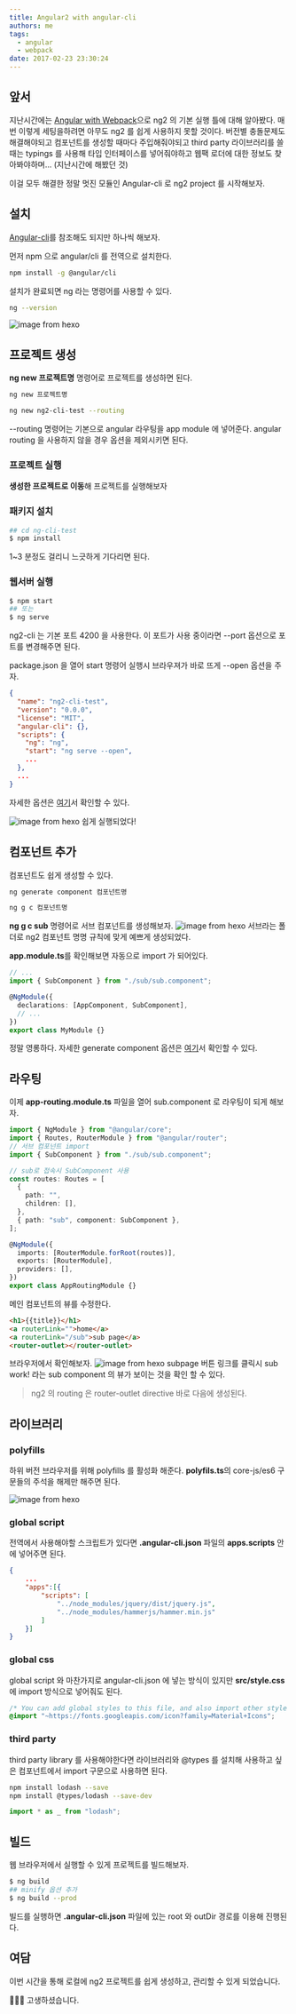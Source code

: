 ```yaml
---
title: Angular2 with angular-cli
authors: me
tags:
  - angular
  - webpack
date: 2017-02-23 23:30:24
---
```


## 앞서

지난시간에는 [Angular with Webpack](/2017/02/06/Angular2-with-Webpack/)으로 ng2 의 기본 실행 틀에 대해 알아봤다.
매번 이렇게 세팅을하려면 아무도 ng2 를 쉽게 사용하지 못할 것이다.
버전별 충돌문제도 해결해야되고 컴포넌트를 생성할 때마다 주입해줘야되고 third party 라이브러리를 쓸 때는 typings 를 사용해 타입 인터페이스를 넣어줘야하고 웹팩 로더에 대한 정보도 찾아봐야하며... (지난시간에 해봤던 것)

이걸 모두 해결한 정말 멋진 모듈인 Angular-cli 로 ng2 project 를 시작해보자.

## 설치

[Angular-cli](https://github.com/angular/angular-cli)를 참조해도 되지만 하나씩 해보자.

먼저 npm 으로 angular/cli 를 전역으로 설치한다.

```bash
npm install -g @angular/cli
```

설치가 완료되면 ng 라는 명령어를 사용할 수 있다.

```bash
ng --version
```

![image from hexo](https://i.imgur.com/komN3rp.png)

## 프로젝트 생성

**ng new 프로젝트명** 명령어로 프로젝트를 생성하면 된다.

```bash
ng new 프로젝트명

ng new ng2-cli-test --routing
```

--routing 명령어는 기본으로 angular 라우팅을 app module 에 넣어준다.
angular routing 을 사용하지 않을 경우 옵션을 제외시키면 된다.

### 프로젝트 실행

**생성한 프로젝트로 이동**해 프로젝트를 실행해보자

### 패키지 설치

```bash
## cd ng-cli-test
$ npm install
```

1~3 분정도 걸리니 느긋하게 기다리면 된다.

### 웹서버 실행

```bash
$ npm start
## 또는
$ ng serve
```

ng2-cli 는 기본 포트 4200 을 사용한다.
이 포트가 사용 중이라면 --port 옵션으로 포트를 변경해주면 된다.

package.json 을 열어 start 명령어 실행시 브라우져가 바로 뜨게 --open 옵션을 주자.

```json title="package.json"
{
  "name": "ng2-cli-test",
  "version": "0.0.0",
  "license": "MIT",
  "angular-cli": {},
  "scripts": {
    "ng": "ng",
    "start": "ng serve --open",
    ...
  },
  ...
}
```

자세한 옵션은 [여기](https://github.com/angular/angular-cli/blob/master/docs/documentation/serve.md)서 확인할 수 있다.

![image from hexo](https://i.imgur.com/0i4hGvZ.png)
쉽게 실행되었다!

## 컴포넌트 추가

컴포넌트도 쉽게 생성할 수 있다.

```bash
ng generate component 컴포넌트명

ng g c 컴포넌트명
```

**ng g c sub** 명령어로 서브 컴포넌트를 생성해보자.
![image from hexo](https://i.imgur.com/YISLyfz.png)
서브라는 폴더로 ng2 컴포넌트 명명 규칙에 맞게 예쁘게 생성되었다.

**app.module.ts**를 확인해보면 자동으로 import 가 되어있다.

```ts title="src/app/app.module.ts"
// ...
import { SubComponent } from "./sub/sub.component";

@NgModule({
  declarations: [AppComponent, SubComponent],
  // ...
})
export class MyModule {}
```

정말 영롱하다.
자세한 generate component 옵션은 [여기](https://github.com/angular/angular-cli/blob/master/docs/documentation/generate/component.md)서 확인할 수 있다.

## 라우팅

이제 **app-routing.module.ts** 파일을 열어 sub.component 로 라우팅이 되게 해보자.

```ts title="src/app/app-routing.module.ts"
import { NgModule } from "@angular/core";
import { Routes, RouterModule } from "@angular/router";
// 서브 컴포넌트 import
import { SubComponent } from "./sub/sub.component";

// sub로 접속시 SubComponent 사용
const routes: Routes = [
  {
    path: "",
    children: [],
  },
  { path: "sub", component: SubComponent },
];

@NgModule({
  imports: [RouterModule.forRoot(routes)],
  exports: [RouterModule],
  providers: [],
})
export class AppRoutingModule {}
```

메인 컴포넌트의 뷰를 수정한다.

```html title="src/app/app.component.html"
<h1>{{title}}</h1>
<a routerLink="">home</a>
<a routerLink="/sub">sub page</a>
<router-outlet></router-outlet>
```

브라우저에서 확인해보자.
![image from hexo](https://i.imgur.com/L6InOBI.png)
subpage 버튼 링크를 클릭시 sub work! 라는 sub component 의 뷰가 보이는 것을 확인 할 수 있다.

> ng2 의 routing 은 router-outlet directive 바로 다음에 생성된다.

## 라이브러리

### polyfills

하위 버전 브라우저를 위해 polyfills 를 활성화 해준다.
**polyfils.ts**의 core-js/es6 구문들의 주석을 해제만 해주면 된다.

![image from hexo](https://i.imgur.com/bXnifWX.png)

### global script

전역에서 사용해야할 스크립트가 있다면 **.angular-cli.json** 파일의 **apps.scripts** 안에 넣어주면 된다.

```json title="angular-cli.json"
{
    ...
    "apps":[{
        "scripts": [
            "../node_modules/jquery/dist/jquery.js",
            "../node_modules/hammerjs/hammer.min.js"
        ]
    }]
}
```

### global css

global script 와 마찬가지로 angular-cli.json 에 넣는 방식이 있지만
**src/style.css**에 import 방식으로 넣어줘도 된다.

```css title="src/style.css"
/* You can add global styles to this file, and also import other style files */
@import "~https://fonts.googleapis.com/icon?family=Material+Icons";
```

### third party

third party library 를 사용해야한다면 라이브러리와 @types 를 설치해 사용하고 싶은 컴포넌트에서 import 구문으로 사용하면 된다.

```bash
npm install lodash --save
npm install @types/lodash --save-dev
```

```ts title="any.component.ts"
import * as _ from "lodash";
```

## 빌드

웹 브라우저에서 실행할 수 있게 프로젝트를 빌드해보자.

```bash
$ ng build
## minify 옵션 추가
$ ng build --prod
```

빌드를 실행하면 **.angular-cli.json** 파일에 있는 root 와 outDir 경로를 이용해 진행된다.

## 여담

이번 시간을 통해 로컬에 ng2 프로젝트를 쉽게 생성하고, 관리할 수 있게 되었습니다.

👏👏👏 고생하셨습니다.
